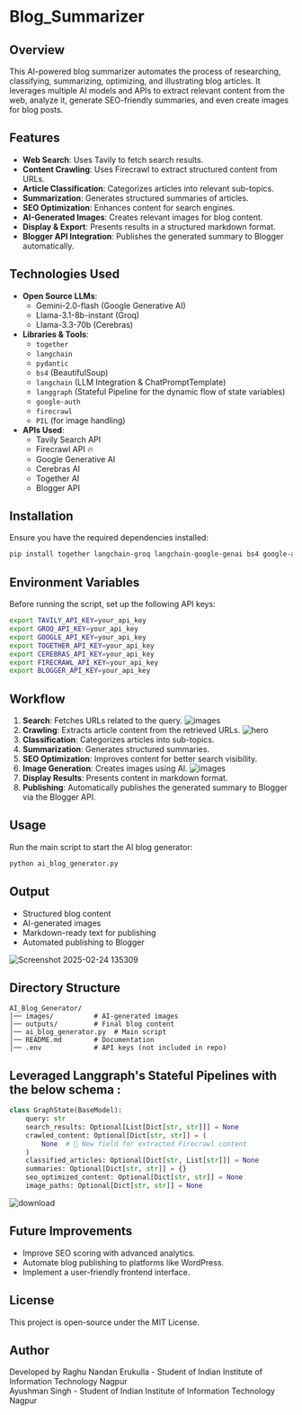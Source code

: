 # Blog_Summarizer

## Overview
This AI-powered blog summarizer automates the process of researching, classifying, summarizing, optimizing, and illustrating blog articles. It leverages multiple AI models and APIs to extract relevant content from the web, analyze it, generate SEO-friendly summaries, and even create images for blog posts.

## Features
- **Web Search**: Uses Tavily to fetch search results.
- **Content Crawling**: Uses Firecrawl to extract structured content from URLs.
- **Article Classification**: Categorizes articles into relevant sub-topics.
- **Summarization**: Generates structured summaries of articles.
- **SEO Optimization**: Enhances content for search engines.
- **AI-Generated Images**: Creates relevant images for blog content.
- **Display & Export**: Presents results in a structured markdown format.
- **Blogger API Integration**: Publishes the generated summary to Blogger automatically.

## Technologies Used
- **Open Source LLMs**:
  - Gemini-2.0-flash (Google Generative AI)
  - Llama-3.1-8b-instant (Groq)
  - Llama-3.3-70b (Cerebras)
- **Libraries & Tools**:
  - `together`
  - `langchain`
  - `pydantic`
  - `bs4` (BeautifulSoup)
  - `langchain` (LLM Integration & ChatPromptTemplate)
  - `langgraph` (Stateful Pipeline for the dynamic flow of state variables)
  - `google-auth`
  - `firecrawl`
  - `PIL` (for image handling)
- **APIs Used**:
  - Tavily Search API 
  - Firecrawl API 🔥
  - Google Generative AI 
  - Cerebras AI
  - Together AI
  - Blogger API


## Installation
Ensure you have the required dependencies installed:
```sh
pip install together langchain-groq langchain-google-genai bs4 google-auth google-auth-oauthlib googleapiclient langchain-community pydantic python-dotenv PIL langchain_cerebras langgraph
```

## Environment Variables
Before running the script, set up the following API keys:
```sh
export TAVILY_API_KEY=your_api_key
export GROQ_API_KEY=your_api_key
export GOOGLE_API_KEY=your_api_key
export TOGETHER_API_KEY=your_api_key
export CEREBRAS_API_KEY=your_api_key
export FIRECRAWL_API_KEY=your_api_key
export BLOGGER_API_KEY=your_api_key
```

## Workflow
1. **Search**: Fetches URLs related to the query.  ![images](https://github.com/user-attachments/assets/8294e07f-8877-4236-83b3-a8bb3bf21385)
2. **Crawling**: Extracts article content from the retrieved URLs.  ![hero](https://github.com/user-attachments/assets/4648f278-4c6c-4156-89b6-c37f5874976b)
3. **Classification**: Categorizes articles into sub-topics.
4. **Summarization**: Generates structured summaries.
5. **SEO Optimization**: Improves content for better search visibility.
6. **Image Generation**: Creates images using AI.   ![images](https://github.com/user-attachments/assets/a20a2076-c0c6-4cda-b4e9-c4f09109fc8d)
7. **Display Results**: Presents content in markdown format.
8. **Publishing**: Automatically publishes the generated summary to Blogger via the Blogger API.

## Usage
Run the main script to start the AI blog generator:
```sh
python ai_blog_generator.py
```

## Output
- Structured blog content
- AI-generated images
- Markdown-ready text for publishing
- Automated publishing to Blogger

![Screenshot 2025-02-24 135309](https://github.com/user-attachments/assets/1f100da4-9b41-436f-bfeb-11be25fe6ba1)

## Directory Structure
```
AI_Blog_Generator/
│── images/          # AI-generated images
│── outputs/         # Final blog content
│── ai_blog_generator.py  # Main script
│── README.md        # Documentation
│── .env             # API keys (not included in repo)
```

## Leveraged Langgraph's Stateful Pipelines with the below schema : 

``` python
class GraphState(BaseModel):
    query: str
    search_results: Optional[List[Dict[str, str]]] = None
    crawled_content: Optional[Dict[str, str]] = (
        None  # 🔹 New field for extracted Firecrawl content
    )
    classified_articles: Optional[Dict[str, List[str]]] = None
    summaries: Optional[Dict[str, str]] = {}
    seo_optimized_content: Optional[Dict[str, str]] = None
    image_paths: Optional[Dict[str, str]] = None

```

![download](https://github.com/user-attachments/assets/78210597-6631-4658-a997-8b277e745b55)



## Future Improvements
- Improve SEO scoring with advanced analytics.
- Automate blog publishing to platforms like WordPress.
- Implement a user-friendly frontend interface.

## License
This project is open-source under the MIT License.

## Author
Developed by Raghu Nandan Erukulla - Student of Indian Institute of Information Technology Nagpur  
Ayushman Singh - Student of Indian Institute of Information Technology Nagpur
